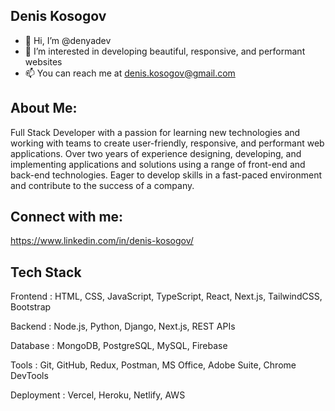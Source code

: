 ## Denis Kosogov

- 👋 Hi, I’m @denyadev
- 👀 I’m interested in developing beautiful, responsive, and performant websites
- 📫 You can reach me at denis.kosogov@gmail.com

## About Me:

Full Stack Developer with a passion for learning new technologies and working with teams to create user-friendly, responsive, and performant web applications. Over two years of experience designing, developing, and implementing applications and solutions using a range of front-end and back-end technologies. Eager to develop skills in a fast-paced environment and contribute to the success of a company.

## Connect with me:

https://www.linkedin.com/in/denis-kosogov/

## Tech Stack

Frontend	  :	HTML, CSS, JavaScript, TypeScript, React, Next.js, TailwindCSS, Bootstrap

Backend	    :	Node.js, Python, Django, Next.js, REST APIs

Database	  :	MongoDB, PostgreSQL, MySQL, Firebase

Tools	      :	Git, GitHub, Redux, Postman, MS Office, Adobe Suite, Chrome DevTools

Deployment	:	Vercel, Heroku, Netlify, AWS

<!---
denyadev/denyadev is a ✨ special ✨ repository because its `README.md` (this file) appears on your GitHub profile.
You can click the Preview link to take a look at your changes.
--->
